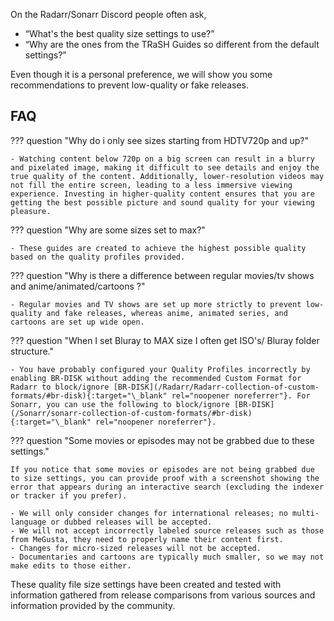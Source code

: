<!-- markdownlint-disable MD041-->
On the Radarr/Sonarr Discord people often ask,

- “What's the best quality size settings to use?”
- “Why are the ones from the TRaSH Guides so different from the default settings?”

Even though it is a personal preference, we will show you some recommendations to prevent low-quality or fake releases.

## FAQ

??? question "Why do i only see sizes starting from HDTV720p and up?"

    - Watching content below 720p on a big screen can result in a blurry and pixelated image, making it difficult to see details and enjoy the true quality of the content. Additionally, lower-resolution videos may not fill the entire screen, leading to a less immersive viewing experience. Investing in higher-quality content ensures that you are getting the best possible picture and sound quality for your viewing pleasure.

??? question "Why are some sizes set to max?"

    - These guides are created to achieve the highest possible quality based on the quality profiles provided.

??? question "Why is there a difference between regular movies/tv shows and anime/animated/cartoons ?"

    - Regular movies and TV shows are set up more strictly to prevent low-quality and fake releases, whereas anime, animated series, and cartoons are set up wide open.

??? question "When I set Bluray to MAX size I often get ISO's/ Bluray folder structure."

    - You have probably configured your Quality Profiles incorrectly by enabling BR-DISK without adding the recommended Custom Format for Radarr to block/ignore [BR-DISK](/Radarr/Radarr-collection-of-custom-formats/#br-disk){:target="\_blank" rel="noopener noreferrer"}. For Sonarr, you can use the following to block/ignore [BR-DISK](/Sonarr/sonarr-collection-of-custom-formats/#br-disk){:target="\_blank" rel="noopener noreferrer"}.

??? question "Some movies or episodes may not be grabbed due to these settings."

    If you notice that some movies or episodes are not being grabbed due to size settings, you can provide proof with a screenshot showing the error that appears during an interactive search (excluding the indexer or tracker if you prefer).

    - We will only consider changes for international releases; no multi-language or dubbed releases will be accepted.
    - We will not accept incorrectly labeled source releases such as those from MeGusta, they need to properly name their content first.
    - Changes for micro-sized releases will not be accepted.
    - Documentaries and cartoons are typically much smaller, so we may not make edits to those either.

These quality file size settings have been created and tested with information gathered from release comparisons from various sources and information provided by the community.
<!-- markdownlint-enable MD041-->
